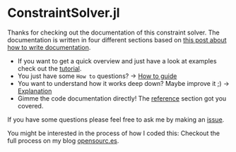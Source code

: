 # ConstraintSolver.jl

Thanks for checking out the documentation of this constraint solver.
The documentation is written in four different sections based on [this post about how to write documentation](https://www.divio.com/blog/documentation/).

- If you want to get a quick overview and just have a look at examples check out the [tutorial](tutorial.md).
- You just have some `How to` questions? -> [How to guide](how_to.md)
- You want to understand how it works deep down? Maybe improve it ;) -> [Explanation](explanation.md)
- Gimme the code documentation directly! The [reference](reference.md) section got you covered.

If you have some questions please feel free to ask me by making an [issue](https://github.com/Wikunia/ConstraintSolver.jl/issues).

You might be interested in the process of how I coded this: Checkout the full process on my blog [opensourc.es](https://opensourc.es/blog/constraint-solver-1).


